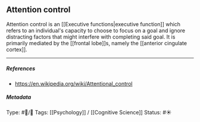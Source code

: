 ## Attention control # 

Attention control is an [[Executive functions|executive function]] which refers to an individual's capacity to choose to focus on a goal and ignore distracting factors that might interfere with completing said goal. It is primarily mediated by the [[frontal lobe]]s, namely the [[anterior cingulate cortex]].

___

##### References

- https://en.wikipedia.org/wiki/Attentional_control

##### Metadata

Type: #🔵/🔵 
Tags: [[Psychology]] / [[Cognitive Science]]
Status: #☀️ 